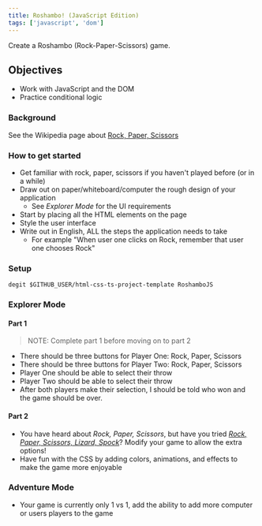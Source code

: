 ```yaml
---
title: Roshambo! (JavaScript Edition)
tags: ['javascript', 'dom']
---
```


Create a Roshambo (Rock-Paper-Scissors) game.

## Objectives

- Work with JavaScript and the DOM
- Practice conditional logic

### Background

See the Wikipedia page about
[Rock, Paper, Scissors](https://en.wikipedia.org/wiki/Rock%E2%80%93paper%E2%80%93scissors)

### How to get started

- Get familiar with rock, paper, scissors if you haven't played before (or in a while)
- Draw out on paper/whiteboard/computer the rough design of your application
  - See _Explorer Mode_ for the UI requirements
- Start by placing all the HTML elements on the page
- Style the user interface
- Write out in English, ALL the steps the application needs to take
  - For example "When user one clicks on Rock, remember that user one chooses
    Rock"

### Setup

```shell
degit $GITHUB_USER/html-css-ts-project-template RoshamboJS
```

### Explorer Mode

#### Part 1

> NOTE: Complete part 1 before moving on to part 2

- There should be three buttons for Player One: Rock, Paper, Scissors
- There should be three buttons for Player Two: Rock, Paper, Scissors
- Player One should be able to select their throw
- Player Two should be able to select their throw
- After both players make their selection, I should be told who won and the game should be over.

#### Part 2

- You have heard about _Rock, Paper, Scissors_, but have you tried
  [_Rock, Paper, Scissors, Lizard, Spock_](https://bigbangtheory.fandom.com/wiki/Rock,_Paper,_Scissors,_Lizard,_Spock)?
  Modify your game to allow the extra options!
- Have fun with the CSS by adding colors, animations, and effects to make the
  game more enjoyable

### Adventure Mode

- Your game is currently only 1 vs 1, add the ability to add more computer or users players to the game
